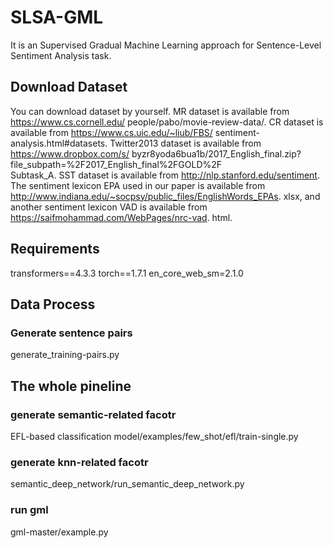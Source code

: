 # SLSA-GML
It is an Supervised Gradual Machine Learning approach for Sentence-Level Sentiment Analysis task.
## Download Dataset
You can download dataset by yourself. MR dataset is available from https://www.cs.cornell.edu/
people/pabo/movie-review-data/. CR dataset is available from https://www.cs.uic.edu/~liub/FBS/
sentiment-analysis.html#datasets. Twitter2013 dataset is available from https://www.dropbox.com/s/
byzr8yoda6bua1b/2017_English_final.zip?file_subpath=%2F2017_English_final%2FGOLD%2F\
Subtask_A. SST dataset is available from http://nlp.stanford.edu/sentiment. The sentiment lexicon EPA
used in our paper is available from http://www.indiana.edu/~socpsy/public_files/EnglishWords_EPAs.
xlsx, and another sentiment lexicon VAD is available from https://saifmohammad.com/WebPages/nrc-vad.
html.
## Requirements
transformers==4.3.3
torch==1.7.1
en_core_web_sm=2.1.0
## Data Process
### Generate sentence pairs
generate_training-pairs.py
## The whole pineline

### generate semantic-related facotr
EFL-based classification model/examples/few_shot/efl/train-single.py  
### generate knn-related facotr
semantic_deep_network/run_semantic_deep_network.py
### run gml
gml-master/example.py
